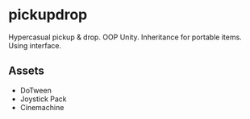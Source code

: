 # pickupdrop
Hypercasual pickup &amp; drop. OOP Unity.
Inheritance for portable items.
Using interface.

## Assets

- DoTween
- Joystick Pack
- Cinemachine